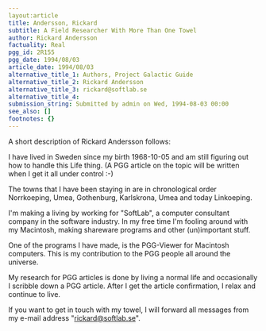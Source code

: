 ```yaml
---
layout:article
title: Andersson, Rickard
subtitle: A Field Researcher With More Than One Towel
author: Rickard Andersson
factuality: Real
pgg_id: 2R155
pgg_date: 1994/08/03
article_date: 1994/08/03
alternative_title_1: Authors, Project Galactic Guide
alternative_title_2: Rickard Andersson
alternative_title_3: rickard@softlab.se
alternative_title_4: 
submission_string: Submitted by admin on Wed, 1994-08-03 00:00
see_also: []
footnotes: {}
---
```

<div>
<p>A short description of Rickard Andersson follows:</p>
<p>I have lived in Sweden since my birth 1968-10-05 and am still figuring out how to handle this Life thing. (A PGG article on the topic will be written when I get it all under control :-)</p>
<p>The towns that I have been staying in are in chronological order Norrkoeping, Umea, Gothenburg, Karlskrona, Umea and today Linkoeping.</p>
<p>I'm making a living by working for "SoftLab", a computer consultant company in the software industry. In my free time I'm fooling around with my Macintosh, making shareware programs and other (un)important stuff.</p>
<p>One of the programs I have made, is the PGG-Viewer for Macintosh computers. This is my contribution to the PGG people all around the universe.</p>
<p>My research for PGG articles is done by living a normal life and occasionally I scribble down a PGG article. After I get the article confirmation, I relax and continue to live.</p>
<p>If you want to get in touch with my towel, I will forward all messages from my e-mail address "<a href="https://web.archive.org/web/20130117013941/mailto:rickard@softlab.se">rickard@softlab.se</a>". <!--Amazon_CLS_IM_END--></p>
</div>

